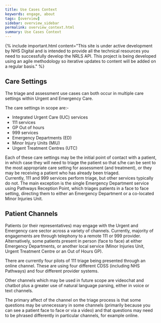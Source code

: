 ```yaml
---
title: Use Cases Context
keywords: engage, about
tags: [overview]
sidebar: overview_sidebar
permalink: overview_context.html
summary: Use Cases Context
---
```


{% include important.html content="This site is under active development by NHS Digital and is intended to provide all the technical resources you need to successfully develop the NRLS API. This project is being developed using an agile methodology so iterative updates to content will be added on a regular basis." %}

## Care Settings ##
The triage and assessment use cases can both occur in multiple care settings within Urgent and Emergency Care.  

The care settings in scope are:-
 * Integrated Urgent Care (IUC) services
 * 111 services
 * GP Out of hours
 * 999 services
 * Emergency Departments (ED)
 * Minor Injury Units (MIU)
 * Urgent Treatment Centres (UTC)
 
Each of these care settings may be the initial point of contact with a patient, in which case they will need to triage the patient so that s/he can be sent to the most appropriate care setting for assessment (and treatment), or they may be receiving a patient who has already been triaged.  
Currently, 111 and 999 services perform triage, but other services typically do not.  The main exception is the single Emergency Department service using Pathways Reception Point, which triages patients in a face to face setting, directing them to either an Emergency Department or a co-located Minor Injuries Unit.

## Patient Channels ##
Patients (or their representatives) may engage with the Urgent and Emergency care sector across a variety of channels.  Currently, majority of engagements are through telephony to a remote 111 or 999 provider.  Alternatively, some patients present in person (face to face) at either Emergency Departments, or another local service (Minor Injuries Unit, Urgent Treatment Centre or an Out of Hours GP).  

There are currently four pilots of 111 triage being presented through an online channel.  These are using four different CDSS (including NHS Pathways) and four different provider systems.

Other channels which may be used in future scope are videochat and chatbot plus a greater use of natural language parsing, either in voice or text channels.

The primary affect of the channel on the triage process is that some questions may be unnecessary in some channels (primarily because you can see a patient face to face or via a video) and that questions may need to be phrased differently in particular channels, for example online.
